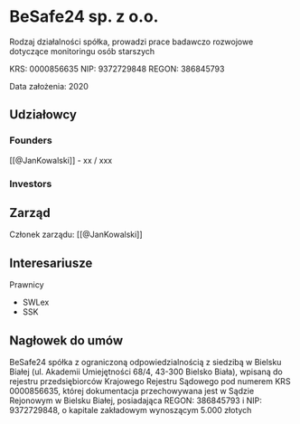 # BeSafe24 sp. z o.o.
Rodzaj działalności spółka, prowadzi prace badawczo rozwojowe dotyczące monitoringu osób starszych

KRS: 0000856635
NIP: 9372729848
REGON: 386845793

Data założenia: 2020 

## Udziałowcy
### Founders
[[@JanKowalski]] -  xx / xxx

### Investors


## Zarząd
Członek zarządu: [[@JanKowalski]]

## Interesariusze

Prawnicy
- SWLex
- SSK
 
## Nagłowek do umów
BeSafe24 spółka z ograniczoną odpowiedzialnością z siedzibą w Bielsku Białej (ul. Akademii Umiejętności 68/4, 43-300 Bielsko Biała), wpisaną do rejestru przedsiębiorców Krajowego Rejestru Sądowego pod numerem KRS 0000856635, której dokumentacja przechowywana jest w Sądzie Rejonowym w Bielsku Białej, posiadająca REGON: 386845793 i NIP: 9372729848, o kapitale zakładowym wynoszącym 5.000 złotych

